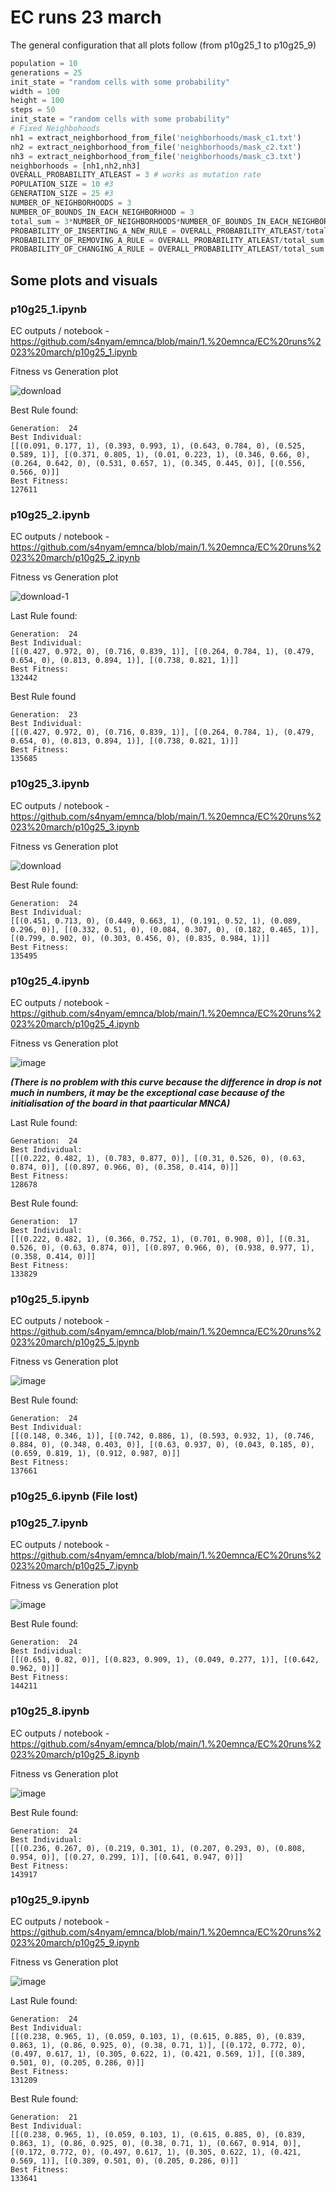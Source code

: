 # EC runs 23 march
The general configuration that all plots follow (from p10g25_1 to p10g25_9)

```python
population = 10
generations = 25
init_state = "random cells with some probability"
width = 100
height = 100
steps = 50
init_state = "random cells with some probability"
# Fixed Neighbohoods
nh1 = extract_neighborhood_from_file('neighborhoods/mask_c1.txt')
nh2 = extract_neighborhood_from_file('neighborhoods/mask_c2.txt')
nh3 = extract_neighborhood_from_file('neighborhoods/mask_c3.txt')
neighborhoods = [nh1,nh2,nh3]
OVERALL_PROBABILITY_ATLEAST = 3 # works as mutation rate
POPULATION_SIZE = 10 #3
GENERATION_SIZE = 25 #3
NUMBER_OF_NEIGHBORHOODS = 3 
NUMBER_OF_BOUNDS_IN_EACH_NEIGHBORHOOD = 3 
total_sum = 3*NUMBER_OF_NEIGHBORHOODS*NUMBER_OF_BOUNDS_IN_EACH_NEIGHBORHOOD
PROBABILITY_OF_INSERTING_A_NEW_RULE = OVERALL_PROBABILITY_ATLEAST/total_sum
PROBABILITY_OF_REMOVING_A_RULE = OVERALL_PROBABILITY_ATLEAST/total_sum
PROBABILITY_OF_CHANGING_A_RULE = OVERALL_PROBABILITY_ATLEAST/total_sum
```

## Some plots and visuals

### p10g25_1.ipynb

EC outputs / notebook - https://github.com/s4nyam/emnca/blob/main/1.%20emnca/EC%20runs%2023%20march/p10g25_1.ipynb

Fitness vs Generation plot

![download](https://user-images.githubusercontent.com/13884479/227126697-df60099a-0640-442e-b927-e99d77502519.png)

Best Rule found:

```
Generation:  24
Best Individual: 
[[(0.091, 0.177, 1), (0.393, 0.993, 1), (0.643, 0.784, 0), (0.525, 0.589, 1)], [(0.371, 0.805, 1), (0.01, 0.223, 1), (0.346, 0.66, 0), (0.264, 0.642, 0), (0.531, 0.657, 1), (0.345, 0.445, 0)], [(0.556, 0.566, 0)]]
Best Fitness: 
127611
```


### p10g25_2.ipynb

EC outputs / notebook - https://github.com/s4nyam/emnca/blob/main/1.%20emnca/EC%20runs%2023%20march/p10g25_2.ipynb

Fitness vs Generation plot

![download-1](https://user-images.githubusercontent.com/13884479/227127116-82f86884-656d-41ba-8849-b9efbfa5fcdd.png)


Last Rule found:

```
Generation:  24
Best Individual: 
[[(0.427, 0.972, 0), (0.716, 0.839, 1)], [(0.264, 0.784, 1), (0.479, 0.654, 0), (0.813, 0.894, 1)], [(0.738, 0.821, 1)]]
Best Fitness: 
132442
```

Best Rule found
```
Generation:  23
Best Individual: 
[[(0.427, 0.972, 0), (0.716, 0.839, 1)], [(0.264, 0.784, 1), (0.479, 0.654, 0), (0.813, 0.894, 1)], [(0.738, 0.821, 1)]]
Best Fitness: 
135685
```


### p10g25_3.ipynb

EC outputs / notebook - https://github.com/s4nyam/emnca/blob/main/1.%20emnca/EC%20runs%2023%20march/p10g25_3.ipynb

Fitness vs Generation plot

![download](https://user-images.githubusercontent.com/13884479/227127469-63896575-3add-4b5e-9e0c-ade987d74687.png)


Best Rule found:

```
Generation:  24
Best Individual: 
[[(0.451, 0.713, 0), (0.449, 0.663, 1), (0.191, 0.52, 1), (0.089, 0.296, 0)], [(0.332, 0.51, 0), (0.084, 0.307, 0), (0.182, 0.465, 1)], [(0.799, 0.902, 0), (0.303, 0.456, 0), (0.835, 0.984, 1)]]
Best Fitness: 
135495
```


### p10g25_4.ipynb

EC outputs / notebook - https://github.com/s4nyam/emnca/blob/main/1.%20emnca/EC%20runs%2023%20march/p10g25_4.ipynb

Fitness vs Generation plot

![image](https://user-images.githubusercontent.com/13884479/227127897-a4a6d429-3c76-4f13-b7a0-65fcece39478.png)

***(There is no problem with this curve because the difference in drop is not much in numbers, it may be the exceptional case because of the initialisation of the board in that paarticular MNCA)***

Last Rule found:

```
Generation:  24
Best Individual: 
[[(0.222, 0.482, 1), (0.783, 0.877, 0)], [(0.31, 0.526, 0), (0.63, 0.874, 0)], [(0.897, 0.966, 0), (0.358, 0.414, 0)]]
Best Fitness: 
128678
```


Best Rule found:

```
Generation:  17
Best Individual: 
[[(0.222, 0.482, 1), (0.366, 0.752, 1), (0.701, 0.908, 0)], [(0.31, 0.526, 0), (0.63, 0.874, 0)], [(0.897, 0.966, 0), (0.938, 0.977, 1), (0.358, 0.414, 0)]]
Best Fitness: 
133829
```


### p10g25_5.ipynb

EC outputs / notebook - https://github.com/s4nyam/emnca/blob/main/1.%20emnca/EC%20runs%2023%20march/p10g25_5.ipynb

Fitness vs Generation plot

![image](https://user-images.githubusercontent.com/13884479/227128685-0f450862-c8bd-4732-91f1-3e07496c33c2.png)



Best Rule found:

```
Generation:  24
Best Individual: 
[[(0.148, 0.346, 1)], [(0.742, 0.886, 1), (0.593, 0.932, 1), (0.746, 0.884, 0), (0.348, 0.403, 0)], [(0.63, 0.937, 0), (0.043, 0.185, 0), (0.659, 0.819, 1), (0.912, 0.987, 0)]]
Best Fitness: 
137661
```

### p10g25_6.ipynb (File lost)


### p10g25_7.ipynb

EC outputs / notebook - https://github.com/s4nyam/emnca/blob/main/1.%20emnca/EC%20runs%2023%20march/p10g25_7.ipynb

Fitness vs Generation plot

![image](https://user-images.githubusercontent.com/13884479/227128984-1bb3d050-c7f7-407c-abba-aac2de8b56a6.png)


Best Rule found:

```
Generation:  24
Best Individual: 
[[(0.651, 0.82, 0)], [(0.823, 0.909, 1), (0.049, 0.277, 1)], [(0.642, 0.962, 0)]]
Best Fitness: 
144211
```



### p10g25_8.ipynb

EC outputs / notebook - https://github.com/s4nyam/emnca/blob/main/1.%20emnca/EC%20runs%2023%20march/p10g25_8.ipynb

Fitness vs Generation plot

![image](https://user-images.githubusercontent.com/13884479/227129181-89c2587b-6cce-4fbd-b967-045ef0bf1000.png)



Best Rule found:

```
Generation:  24
Best Individual: 
[[(0.236, 0.267, 0), (0.219, 0.301, 1), (0.207, 0.293, 0), (0.808, 0.954, 0)], [(0.27, 0.299, 1)], [(0.641, 0.947, 0)]]
Best Fitness: 
143917
```



### p10g25_9.ipynb

EC outputs / notebook - https://github.com/s4nyam/emnca/blob/main/1.%20emnca/EC%20runs%2023%20march/p10g25_9.ipynb

Fitness vs Generation plot

![image](https://user-images.githubusercontent.com/13884479/227129342-5d72ce69-f366-442f-9b19-ac3c798c676d.png)


Last Rule found:

```
Generation:  24
Best Individual: 
[[(0.238, 0.965, 1), (0.059, 0.103, 1), (0.615, 0.885, 0), (0.839, 0.863, 1), (0.86, 0.925, 0), (0.38, 0.71, 1)], [(0.172, 0.772, 0), (0.497, 0.617, 1), (0.305, 0.622, 1), (0.421, 0.569, 1)], [(0.389, 0.501, 0), (0.205, 0.286, 0)]]
Best Fitness: 
131209
```


Best Rule found:

```
Generation:  21
Best Individual: 
[[(0.238, 0.965, 1), (0.059, 0.103, 1), (0.615, 0.885, 0), (0.839, 0.863, 1), (0.86, 0.925, 0), (0.38, 0.71, 1), (0.667, 0.914, 0)], [(0.172, 0.772, 0), (0.497, 0.617, 1), (0.305, 0.622, 1), (0.421, 0.569, 1)], [(0.389, 0.501, 0), (0.205, 0.286, 0)]]
Best Fitness: 
133641
```

